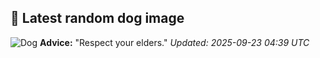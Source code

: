 ## 🐶 Latest random dog image
![Dog](https://images.dog.ceo/breeds/akita/512px-Akita_inu.jpg)
**Advice:** "Respect your elders."
*Updated: 2025-09-23 04:39 UTC*

